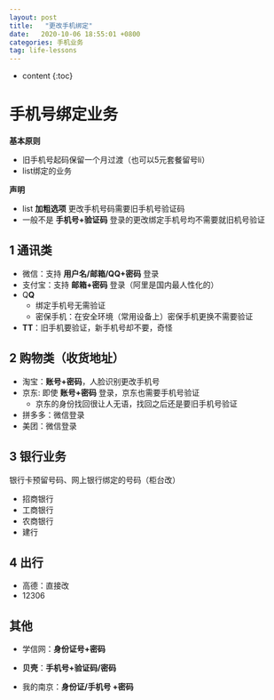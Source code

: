 ```yaml
---
layout: post
title:   "更改手机绑定"
date:   2020-10-06 18:55:01 +0800
categories: 手机业务
tag: life-lessons
---
```


* content
{:toc}






# 手机号绑定业务

**基本原则**

* 旧手机号起码保留一个月过渡（也可以5元套餐留号li）
* list绑定的业务

**声明**

* list **加粗选项** 更改手机号码需要旧手机号验证码
* 一般不是 **手机号+验证码** 登录的更改绑定手机号均不需要就旧机号验证

## 1 通讯类

* 微信：支持 **用户名/邮箱/QQ+密码** 登录
* 支付宝：支持 **邮箱+密码** 登录（阿里是国内最人性化的）
* Q**Q**
  * 绑定手机号无需验证
  * 密保手机：在安全环境（常用设备上）密保手机更换不需要验证
* **TT**：旧手机要验证，新手机号却不要，奇怪

## 2 购物类（收货地址）

* 淘宝：**账号+密码**，人脸识别更改手机号
* 京东: 即使 **账号+密码** 登录，京东也需要手机号验证
  * 京东的身份找回很让人无语，找回之后还是要旧手机号验证
* 拼多多：微信登录
* 美团：微信登录

## 3 银行业务

银行卡预留号码、网上银行绑定的号码（柜台改）

* 招商银行
* 工商银行
* 农商银行
* 建行

## 4 出行

* 高德：直接改
* 12306

## 其他

* 学信网：**身份证号+密码**

* **贝壳**：**手机号+验证码/密码**
* 我的南京：**身份证/手机号 +密码**


